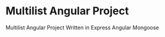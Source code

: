 Multilist Angular Project
========================

Multilist Angular Project Written in Express Angular Mongoose
